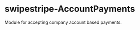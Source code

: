 swipestripe-AccountPayments
===========================

Module for accepting company account based payments.
